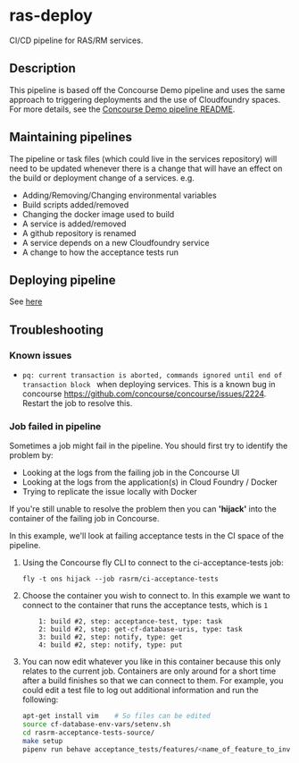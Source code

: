 # ras-deploy

CI/CD pipeline for RAS/RM services.

## Description

This pipeline is based off the Concourse Demo pipeline and uses the same approach to triggering deployments and the 
use of Cloudfoundry spaces.  For more details, see the [Concourse Demo pipeline README](https://github.com/ONSdigital/concourse-demo-pipeline).

## Maintaining pipelines
The pipeline or task files (which could live in the services repository) will need to be updated whenever there is a change
that will have an effect on the build or deployment change of a services. e.g.

* Adding/Removing/Changing environmental variables
* Build scripts added/removed
* Changing the docker image used to build
* A service is added/removed
* A github repository is renamed
* A service depends on a new Cloudfoundry service
* A change to how the acceptance tests run

## Deploying pipeline

See [here](https://digitaleq.atlassian.net/wiki/spaces/RASB/pages/458358937/RAS+RM+Concourse+Pipeline)

## Troubleshooting
### Known issues
* `pq: current transaction is aborted, commands ignored until end of transaction block
` when deploying services. This is a known bug in concourse https://github.com/concourse/concourse/issues/2224. Restart the job to resolve this.


### Job failed in pipeline
Sometimes a job might fail in the pipeline. You should first try to identify the problem by:
 
* Looking at the logs from the failing job in the Concourse UI
* Looking at the logs from the application(s) in Cloud Foundry / Docker
* Trying to replicate the issue locally with Docker
 
If you're still unable to resolve the problem then you can **'hijack'** into the container of the failing job in Concourse. 

In this example, we'll look at failing acceptance tests in the CI space of the pipeline. 

1. Using the Concourse fly CLI to connect to the ci-acceptance-tests job:
    ```
    fly -t ons hijack --job rasrm/ci-acceptance-tests
    ```
1. Choose the container you wish to connect to. In this example we want to connect to the container that runs the acceptance tests, which is `1`
    ```
        1: build #2, step: acceptance-test, type: task
        2: build #2, step: get-cf-database-uris, type: task
        3: build #2, step: notify, type: get
        4: build #2, step: notify, type: put
    ```
1. You can now edit whatever you like in this container because this only relates to the current job. Containers are only around for a short time after a build finishes so that we can connect to them. For example, you could edit a test file to log out additional information and run the following:
    ```bash
    apt-get install vim    # So files can be edited
    source cf-database-env-vars/setenv.sh
    cd rasrm-acceptance-tests-source/
    make setup
    pipenv run behave acceptance_tests/features/<name_of_feature_to_investigate>.feature
    ```